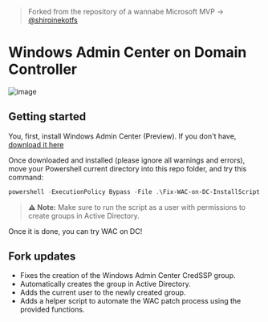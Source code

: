 > Forked from the repository of a wannabe Microsoft MVP -> [@shiroinekotfs](https://github.com/shiroinekotfs)

# Windows Admin Center on Domain Controller

![image](https://github.com/shiroinekotfs/WAC-on-DC/assets/115929530/39b27ad8-bf3b-4691-9603-4934de2d4268)

## Getting started

You, first, install Windows Admin Center (Preview). If you don't have, [download it here](https://www.microsoft.com/en-us/software-download/windowsinsiderpreviewserver)

Once downloaded and installed (please ignore all warnings and errors), move your Powershell current directory into this repo folder, and try this command:

```powershell
powershell -ExecutionPolicy Bypass -File .\Fix-WAC-on-DC-InstallScript.ps1
```
> **⚠️ Note:** Make sure to run the script as a user with permissions to create groups in Active Directory.

Once it is done, you can try WAC on DC!

## Fork updates
- Fixes the creation of the Windows Admin Center CredSSP group.
- Automatically creates the group in Active Directory.
- Adds the current user to the newly created group.
- Adds a helper script to automate the WAC patch process using the provided functions.
